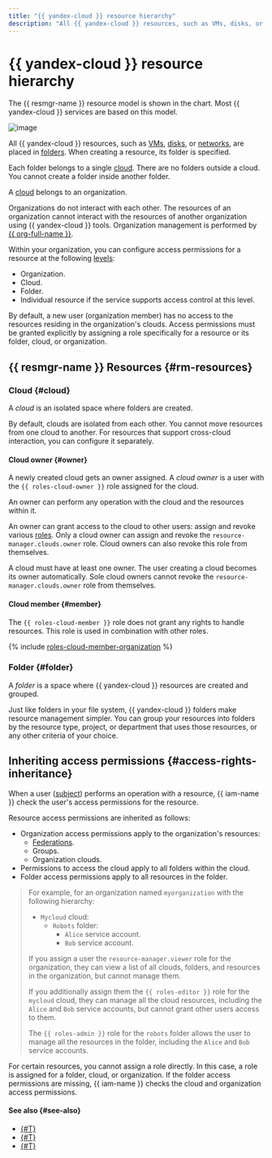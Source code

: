 ```yaml
---
title: "{{ yandex-cloud }} resource hierarchy"
description: "All {{ yandex-cloud }} resources, such as VMs, disks, or networks, are placed in folders. Each folder belongs to a single cloud, while clouds belong to organizations."
---
```


# {{ yandex-cloud }} resource hierarchy


The {{ resmgr-name }} resource model is shown in the chart. Most {{ yandex-cloud }} services are based on this model.


![image](../../_assets/YC-resource-model-en.svg)



All {{ yandex-cloud }} resources, such as [VMs](../../compute/concepts/vm.md), [disks](../../compute/concepts/disk.md), or [networks](../../vpc/concepts/network.md#network), are placed in [folders](#folder). When creating a resource, its folder is specified.

Each folder belongs to a single [cloud](#cloud). There are no folders outside a cloud. You cannot create a folder inside another folder.

A [cloud](#cloud) belongs to an organization.

Organizations do not interact with each other. The resources of an organization cannot interact with the resources of another organization using {{ yandex-cloud }} tools. Organization management is performed by [{{ org-full-name }}](../../organization/).

Within your organization, you can configure access permissions for a resource at the following [levels](#access-rights-inheritance):
* Organization.
* Cloud.
* Folder.
* Individual resource if the service supports access control at this level.

By default, a new user (organization member) has no access to the resources residing in the organization's clouds. Access permissions must be granted explicitly by assigning a role specifically for a resource or its folder, cloud, or organization.

## {{ resmgr-name }} Resources {#rm-resources}

### Cloud {#cloud}

A _cloud_ is an isolated space where folders are created.

By default, clouds are isolated from each other. You cannot move resources from one cloud to another. For resources that support cross-cloud interaction, you can configure it separately.

#### Cloud owner {#owner}

A newly created cloud gets an owner assigned. A _cloud owner_ is a user with the `{{ roles-cloud-owner }}` role assigned for the cloud.

An owner can perform any operation with the cloud and the resources within it.

An owner can grant access to the cloud to other users: assign and revoke various [roles](../../iam/concepts/access-control/roles.md). Only a cloud owner can assign and revoke the `resource-manager.clouds.owner` role. Cloud owners can also revoke this role from themselves.

A cloud must have at least one owner. The user creating a cloud becomes its owner automatically. Sole cloud owners cannot revoke the `resource-manager.clouds.owner` role from themselves.

#### Cloud member {#member}

The `{{ roles-cloud-member }}` role does not grant any rights to handle resources. This role is used in combination with other roles.

{% include [roles-cloud-member-organization](../../_includes/roles-cloud-member-organization.md) %}

### Folder {#folder}

A _folder_ is a space where {{ yandex-cloud }} resources are created and grouped.

Just like folders in your file system, {{ yandex-cloud }} folders make resource management simpler. You can group your resources into folders by the resource type, project, or department that uses those resources, or any other criteria of your choice.

## Inheriting access permissions {#access-rights-inheritance}

When a user ([subject](../../iam/concepts/access-control/index.md#subject)) performs an operation with a resource, {{ iam-name }} check the user's access permissions for the resource.

Resource access permissions are inherited as follows:
* Organization access permissions apply to the organization's resources:
   * [Federations](../../iam/concepts/federations.md).
   * Groups.
   * Organization clouds.
* Permissions to access the cloud apply to all folders within the cloud.
* Folder access permissions apply to all resources in the folder.

> For example, for an organization named `myorganization` with the following hierarchy:
> * `Mycloud` cloud:
>    * `Robots` folder:
>       * `Alice` service account.
>       * `Bob` service account.
>
> If you assign a user the `resource-manager.viewer` role for the organization, they can view a list of all clouds, folders, and resources in the organization, but cannot manage them.
>
> If you additionally assign them the `{{ roles-editor }}` role for the `mycloud` cloud, they can manage all the cloud resources, including the `Alice` and `Bob` service accounts, but cannot grant other users access to them.
>
> The `{{ roles-admin }}` role for the `robots` folder allows the user to manage all the resources in the folder, including the `Alice` and `Bob` service accounts.

For certain resources, you cannot assign a role directly. In this case, a role is assigned for a folder, cloud, or organization. If the folder access permissions are missing, {{ iam-name }} checks the cloud and organization access permissions.

#### See also {#see-also}

* [{#T}](../operations/cloud/set-access-bindings.md)
* [{#T}](../operations/folder/create.md)
* [{#T}](../operations/folder/set-access-bindings.md)